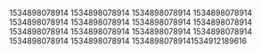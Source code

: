 1534898078914
1534898078914
1534898078914
1534898078914
1534898078914
1534898078914
1534898078914
1534898078914
1534898078914
1534898078914
1534898078914
1534898078914
1534898078914
1534898078914
15348980789141534912189616